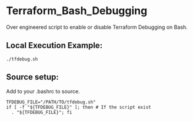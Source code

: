 # Terraform_Bash_Debugging
Over engineered script to enable or disable Terraform Debugging on Bash.

## Local Execution Example:
```
./tfdebug.sh 
```
## Source setup:
Add to your .bashrc to source.
```
TFDEBUG_FILE="/PATH/TO/tfdebug.sh"
if [ -f "${TFDEBUG_FILE}" ]; then # If the script exist
  . "${TFDEBUG_FILE}"; fi
```